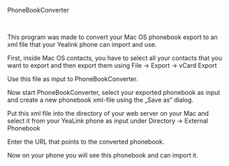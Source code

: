 PhoneBookConverter

 

This program was made to convert your Mac OS phonebook export to an xml file
that your Yealink phone can import and use.

First, inside Mac OS contacts, you have to select all your contacts that you
want to export and then export them using File -\> Export -\> vCard Export

Use this file as input to PhoneBookConverter.

Now start PhoneBookConverter, select your exported phonebook as input and create
a new phonebook xml-file using the „Save as“ dialog.

Put this xml file into the directory of your web server on your Mac and select
it from your YeaLink phone as input under Directory -\> External Phonebook

Enter the URL that points to the converted phonebook.

Now on your phone you will see this phonebook and can import it.
